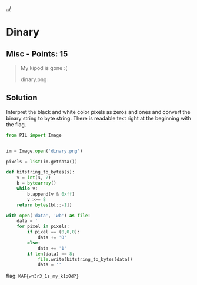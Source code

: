 [../](../../)

# Dinary

## Misc - Points: 15

> My kipod is gone :(
>
> dinary.png
>

## Solution

Interpret the black and white color pixels as zeros and ones and convert the binary string to byte string. There is readable text right at the beginning with the flag.

```python
from PIL import Image


im = Image.open('dinary.png')

pixels = list(im.getdata())

def bitstring_to_bytes(s):
    v = int(s, 2)
    b = bytearray()
    while v:
        b.append(v & 0xff)
        v >>= 8
    return bytes(b[::-1])

with open('data', 'wb') as file:
	data = ''
	for pixel in pixels:
		if pixel == (0,0,0):
			data += '0'
		else:
			data += '1'
		if len(data) == 8:
			file.write(bitstring_to_bytes(data))
			data = ''

```

flag: `KAF{wh3r3_1s_my_k1p0d?}`